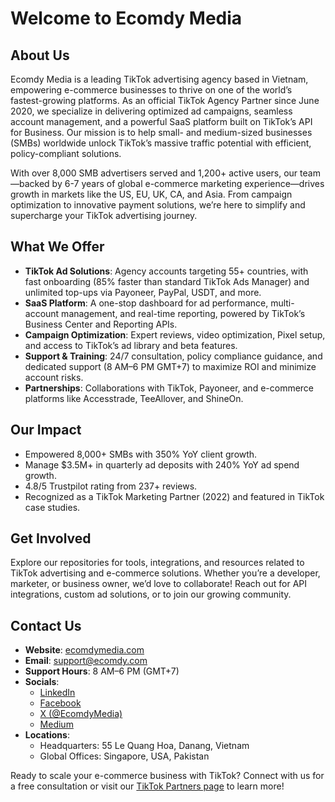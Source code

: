 # Welcome to Ecomdy Media

## About Us
Ecomdy Media is a leading TikTok advertising agency based in Vietnam, empowering e-commerce businesses to thrive on one of the world’s fastest-growing platforms. As an official TikTok Agency Partner since June 2020, we specialize in delivering optimized ad campaigns, seamless account management, and a powerful SaaS platform built on TikTok’s API for Business. Our mission is to help small- and medium-sized businesses (SMBs) worldwide unlock TikTok’s massive traffic potential with efficient, policy-compliant solutions.

With over 8,000 SMB advertisers served and 1,200+ active users, our team—backed by 6-7 years of global e-commerce marketing experience—drives growth in markets like the US, EU, UK, CA, and Asia. From campaign optimization to innovative payment solutions, we’re here to simplify and supercharge your TikTok advertising journey.

## What We Offer
- **TikTok Ad Solutions**: Agency accounts targeting 55+ countries, with fast onboarding (85% faster than standard TikTok Ads Manager) and unlimited top-ups via Payoneer, PayPal, USDT, and more.
- **SaaS Platform**: A one-stop dashboard for ad performance, multi-account management, and real-time reporting, powered by TikTok’s Business Center and Reporting APIs.
- **Campaign Optimization**: Expert reviews, video optimization, Pixel setup, and access to TikTok’s ad library and beta features.
- **Support & Training**: 24/7 consultation, policy compliance guidance, and dedicated support (8 AM–6 PM GMT+7) to maximize ROI and minimize account risks.
- **Partnerships**: Collaborations with TikTok, Payoneer, and e-commerce platforms like Accesstrade, TeeAllover, and ShineOn.

## Our Impact
- Empowered 8,000+ SMBs with 350% YoY client growth.
- Manage $3.5M+ in quarterly ad deposits with 240% YoY ad spend growth.
- 4.8/5 Trustpilot rating from 237+ reviews.
- Recognized as a TikTok Marketing Partner (2022) and featured in TikTok case studies.

## Get Involved
Explore our repositories for tools, integrations, and resources related to TikTok advertising and e-commerce solutions. Whether you’re a developer, marketer, or business owner, we’d love to collaborate! Reach out for API integrations, custom ad solutions, or to join our growing community.

## Contact Us
- **Website**: [ecomdymedia.com](https://ecomdymedia.com/)
- **Email**: support@ecomdy.com
- **Support Hours**: 8 AM–6 PM (GMT+7)
- **Socials**: 
  - [LinkedIn](https://vn.linkedin.com/company/ecomdy)
  - [Facebook](https://www.facebook.com/EcomdyMedia/)
  - [X (@EcomdyMedia)](https://x.com/EcomdyMedia)
  - [Medium](https://medium.com/ecomdy-media)
- **Locations**:
  - Headquarters: 55 Le Quang Hoa, Danang, Vietnam
  - Global Offices: Singapore, USA, Pakistan

Ready to scale your e-commerce business with TikTok? Connect with us for a free consultation or visit our [TikTok Partners page](https://partners.tiktok.com/partner-details/7047014454382297089) to learn more!
